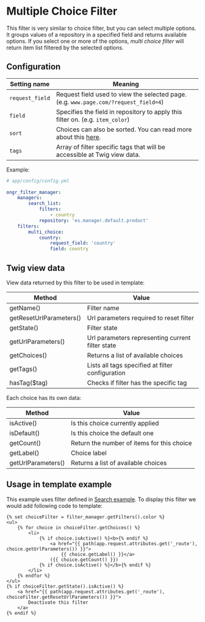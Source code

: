 Multiple Choice Filter  
======================  
This filter is very similar to choice filter, but you can select multiple options.
It groups values of a repository in a specified field and returns available options.
If you select one or more of the options, *multi choice filter* will return item list filtered by the selected options.
  
## Configuration

| Setting name           | Meaning                                                                                          |
|------------------------|--------------------------------------------------------------------------------------------------|
| `request_field`        | Request field used to view the selected page. (e.g. `www.page.com/?request_field=4`)             |
| `field`                | Specifies the field in repository to apply this filter on. (e.g. `item_color`)                   |
| `sort`                 | Choices can also be sorted. You can read more about this [here](choice.md#sorting-configuration).|
| `tags`                 | Array of filter specific tags that will be accessible at Twig view data.                         |
  
Example:
  
```yaml
# app/config/config.yml
  
ongr_filter_manager:
    managers:
        search_list:
            filters:
                - country
            repository: 'es.manager.default.product'
    filters:
        multi_choice:
            country:
                request_field: 'country'
                field: country
``` 

## Twig view data

View data returned by this filter to be used in template:

| Method                  | Value                                            |
|-------------------------|--------------------------------------------------|
| getName()               | Filter name                                      |
| getResetUrlParameters() | Url parameters required to reset filter          |
| getState()              | Filter state                                     |
| getUrlParameters()      | Url parameters representing current filter state |
| getChoices()            | Returns a list of available choices              |
| getTags()               | Lists all tags specified at filter configuration |
| hasTag($tag)            | Checks if filter has the specific tag            |

Each choice has its own data:

| Method             | Value                                      |
|--------------------|--------------------------------------------|
| isActive()         | Is this choice currently applied           |
| isDefault()        | Is this choice the default one             |
| getCount()         | Return the number of items for this choice |
| getLabel()         | Choice label                               |
| getUrlParameters() | Returns a list of available choices        |

## Usage in template example

This example uses filter defined in [Search example](../examples/search_example.md). To display this filter we would add following code to template:

```twig
{% set choiceFilter = filter_manager.getFilters().color %}
<ul>
    {% for choice in choiceFilter.getChoices() %}
        <li>
            {% if choice.isActive() %}<b>{% endif %}
                <a href="{{ path(app.request.attributes.get('_route'), choice.getUrlParameters()) }}">
                    {{ choice.getLabel() }}</a>
                ({{ choice.getCount() }})
            {% if choice.isActive() %}</b>{% endif %}
        </li>
    {% endfor %}
</ul>
{% if choiceFilter.getState().isActive() %}
    <a href="{{ path(app.request.attributes.get('_route'), choiceFilter.getResetUrlParameters()) }}">
        Deactivate this filter
    </a>
{% endif %}
```